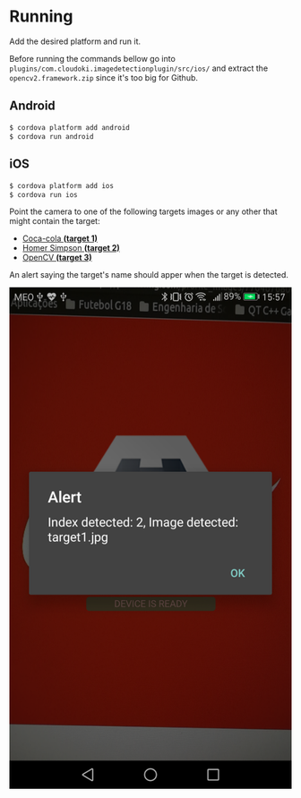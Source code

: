 # Running
Add the desired platform and run it.

Before running the commands bellow go into `plugins/com.cloudoki.imagedetectionplugin/src/ios/` and extract the `opencv2.framework.zip` since it's too big for Github.

## Android
```
$ cordova platform add android
$ cordova run android
```

## iOS
```
$ cordova platform add ios
$ cordova run ios
```

Point the camera to one of the following targets images or any other that might contain the target:
- [Coca-cola **(target 1)**](https://pbs.twimg.com/profile_images/770467680012890112/kSz1jtnn.jpg)
- [Homer Simpson **(target 2)**](http://cdn2.thr.com/sites/default/files/2016/02/simp2006_homerarmscrossed_f_hires2_-_h_2016.jpg)
- [OpenCV **(target 3)**](http://www.pyimagesearch.com/wp-content/uploads/2015/01/url_to_image_opencv.jpg)

An alert saying the target's name should apper when the target is detected.

![screenshot](./screenshot.png)
